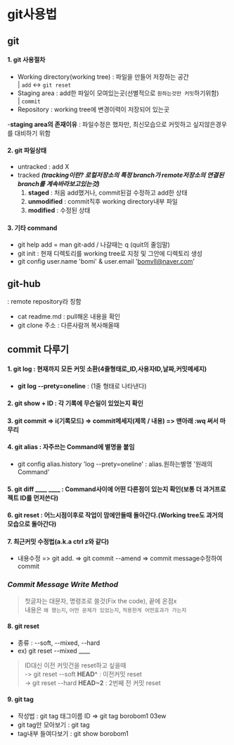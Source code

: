 git사용법
==============
git
-----------
#### 1. git 사용절차
- Working directory(working tree) : 파일을 만들어 저장하는 공간  
  | `add`    <-> `git reset`
- Staging area : add한 파일이 모여있는곳(선별적으로 `원하는것만 커밋`하기위함)  
  | `commit`
- Repository : working tree에 변경이력이 저장되어 있는곳

-__staging area의 존재이유__ : 파일수정은 했자만, 최신모습으로 커밋하고 싶지않은경우를 대비하기 위함  


#### 2. git 파일상태
- untracked : add X
- tracked ___(tracking이란? 로컬저장소의 특정 branch가 remote저장소의 연결된 branch를 계속바라보고있는것)___
  1. __staged__ : 처음 add했거나, commit된걸 수정하고 add한 상태
  2. __unmodified__ : commit직후 working directory내부 파일
  3. __modified__ : 수정된 상태  


#### 3. 기타 command 
- git help add = man git-add   /  나갈때는 q (quit의 줄임말)
- git init : 현재 디렉토리를 working tree로 지정 및 그안에 디렉토리 생성
- git config user.name 'bomi' & user.email 'bomvll@naver.com'  



git-hub
---------------
: remote repository라 칭함
- cat readme.md : pull해온 내용을 확인
- git clone 주소 : 다른사람꺼 복사해올때


commit 다루기
-------------------
#### 1. git log : 현재까지 모든 커밋 소환(4줄형태로_ID,사용자ID,날짜,커밋메세지)
  * __git log --prety=oneline__ : (1줄 형태로 나타낸다)
#### 2. git show + ID : 각 기록에 무슨일이 있었는지 확인
#### 3. git commit => i(기록모드) => commit메세지(제목 / 내용) => 맨아래 :wq 써서 마무리
#### 4. git alias : 자주쓰는 Command에 별명을 붙임
  * git config alias.history 'log --prety=oneline' : alias.원하는별명 '원래의 Command'  
#### 5. git diff ____ ____ : Command사이에 어떤 다른점이 있는지 확인(보통 더 과거프로젝트 ID를 먼저쓴다)
#### 6. git reset : 어느시점이후로 작업이 맘에안들때 돌아간다.(Working tree도 과거의 모습으로 돌아간다)
#### 7. 최근커밋 수정법(a.k.a ctrl z와 같다)
  * 내용수정 => git add. => git commit --amend => commit message수정하여 commit
### ___Commit Message Write Method___ 
> 첫글자는 대문자, 명령조로 쓸것(Fix the code), 끝에 온점x  
> 내용은 `왜 했는지`, `어떤 문제가 있었는지`, `적용한게 어떤효과가 가는지`
#### 8. git reset
* 종류 : --soft, --mixed, --hard  
* ex) git reset --mixed ____  


> ID대신 이전 커밋건을 reset하고 싶을때  
-> git reset --soft __HEAD^__ : 이전커밋 reset  
-> git reset --hard __HEAD~2__ : 2번째 전 커밋 reset  
#### 9. git tag
* 작성법 : git tag 태그이름 ID => git tag borobom1 03ew
* git tag만 모아보기 :  git tag  
* tag내부 들여다보기 :  git show borobom1  
